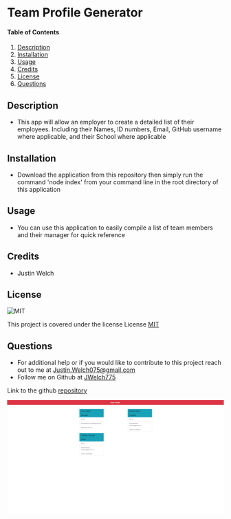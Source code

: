 # Team Profile Generator
  
#### Table of Contents
1. [Description](#description)
2. [Installation](#installation)
3. [Usage](#usage)
4. [Credits](#credits)
5. [License](#license)
6. [Questions](#questions)
## Description
* This app will allow an employer to create a detailed list of their employees. Including their Names, ID numbers, Email, GitHub username where applicable, and their School where applicable
## Installation 
* Download the application from this repository then simply run the command 'node index' from your command line in the root directory of this application
## Usage 
* You can use this application to easily compile a list of team members and their manager for quick reference
## Credits
* Justin Welch

## License
    
![MIT](https://img.shields.io/badge/license-MIT-blue.svg)

This project is covered under the license License [MIT](https://opensource.org/licenses/MIT)
    

## Questions
* For additional help or if you would like to contribute to this project reach out to me at Justin.Welch075@gmail.com
* Follow me on Github at [JWelch775](http://github.com/JWelch775)

Link to the github [repository](https://github.com/JWelch775/team-profile-generator)

![img](./assets/images/project-image.png)